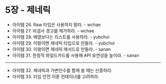 # 5장 - 제네릭

- 아이템 26. Raw 타입은 사용하지 말라. - wchae
- 아이템 27. 비검사 경고를 제거하라. - wchae
- 아이템 28. 배열보다는 리스트를 사용하라. - yubchoi
- 아이템 29. 이왕이면 제네릭 타입으로 만들라. - yubchoi
- 아이템 30. 이왕이면 제네릭 메서드로 만들라. - sanan
- 아이템 31. 한정적 와일드카드를 사용해 API 유연성을 높이라. - sanan
---
- 아이템 32. 제네릭과 가변인수를 함께 쓸 때는 신중하라.
- 아이템 33. 타입 안전 이종 컨테이너를 고려하라.
